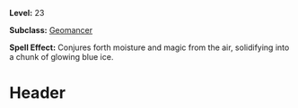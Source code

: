 <!-- TITLE: Spell: Summon Glowing Blue Ice -->
<!-- SUBTITLE:  -->

**Level:** 23

**Subclass:** [Geomancer](geomancer)

**Spell Effect:** Conjures forth moisture and magic from the air, solidifying into a chunk of glowing blue ice.

# Header